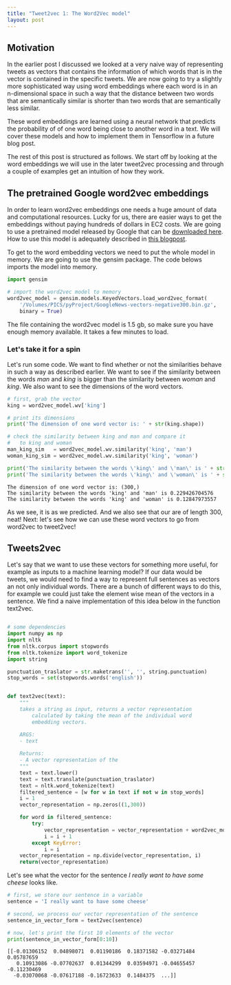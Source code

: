 ```yaml
---
title: "Tweet2vec 1: The Word2Vec model"
layout: post
---
```


## Motivation

In the earlier post I discussed we looked at a very naive way of representing tweets as vectors that contains the information of which words that is in the vector is contained in the specific tweets. We are now going to try a slightly more sophisticated way using word embeddings where each word is in an n-dimensional space in such a way that the distance between two words that are semantically similar is shorter than two words that are semantically less similar.

These word embeddings are learned using a neural network that predicts the probability of of one word being close to another word in a text. We will cover these models and how to implement them in Tensorflow in a future blog post.

The rest of this post is structured as follows. We start off by looking at the word embeddings we will use in the later tweet2vec processing and through a couple of examples get an intuition of how they work. 

## The pretrained Google word2vec embeddings

In order to learn word2vec embeddings one needs a huge amount of data and computational resources. Lucky for us, there are easier ways to get the embeddings without paying hundreds of dollars in EC2 costs. We are going to use a pretrained model released by Google that can be [downloaded here](https://drive.google.com/file/d/0B7XkCwpI5KDYNlNUTTlSS21pQmM/edit). How to use this model is adequately described in [this blogpost](http://mccormickml.com/2016/04/12/googles-pretrained-word2vec-model-in-python/).

To get to the word embedding vectors we need to put the whole model in memory. We are going to use the gensim package. The code belows imports the model into memory.


```python
import gensim

# import the word2vec model to memory
word2vec_model = gensim.models.KeyedVectors.load_word2vec_format(
    '/Volumes/PICS/pyProject/GoogleNews-vectors-negative300.bin.gz', 
    binary = True)
```




The file containing the word2vec model is 1.5 gb, so make sure you have enough memory available. It takes a few minutes to load.

### Let's take it for a spin

Let's run some code. We want to find whether or not the similarities behave in such a way as described earlier. We want to see if the similarity between the words *man* and *king* is bigger than the similarity between *woman* and *king*. We also want to see the dimensions of the word vectors.


```python
# first, grab the vector
king = word2vec_model.wv['king']

# print its dimensions
print('The dimension of one word vector is: ' + str(king.shape))

# check the similarity between king and man and compare it 
#   to king and woman
man_king_sim   = word2vec_model.wv.similarity('king', 'man')
woman_king_sim = word2vec_model.wv.similarity('king', 'woman')

print('The similarity between the words \'king\' and \'man\' is ' + str(man_king_sim))
print('The similarity between the words \'king\' and \'woman\' is ' + str(woman_king_sim))
```

```
The dimension of one word vector is: (300,)
The similarity between the words 'king' and 'man' is 0.229426704576
The similarity between the words 'king' and 'woman' is 0.12847973557
```



As we see, it is as we predicted. And we also see that our are of length 300, neat! Next: let's see how we can use these word vectors to go from word2vec to tweet2vec! 

## Tweets2vec

Let's say that we want to use these vectors for something more useful, for example as inputs to a machine learning model? If our data would be tweets, we would need to find a way to represent full sentences as vectors an not only individual words. There are a bunch of different ways to do this, for example we could just take the element wise mean of the vectors in a sentence. We find a naive implementation of this idea below in the function text2vec.


```python

# some dependencies
import numpy as np
import nltk
from nltk.corpus import stopwords
from nltk.tokenize import word_tokenize
import string

punctuation_traslator = str.maketrans('', '', string.punctuation)
stop_words = set(stopwords.words('english'))


def text2vec(text):
    """
    takes a string as input, returns a vector representation 
        calculated by taking the mean of the individual word
        embedding vectors.

    ARGS:
    - text 
    
    Returns:
    - A vector representation of the 
    """
    text = text.lower()
    text = text.translate(punctuation_traslator)
    text = nltk.word_tokenize(text)
    filtered_sentence = [w for w in text if not w in stop_words]
    i = 1
    vector_representation = np.zeros((1,300))

    for word in filtered_sentence:
        try: 
            vector_representation = vector_representation + word2vec_model.wv[word]
            i = i + 1
        except KeyError:
            i = i
    vector_representation = np.divide(vector_representation, i)
    return(vector_representation)
```



Let's see what the vector for the sentence *I really want to have some cheese* looks like.


```python
# first, we store our sentence in a variable
sentence = 'I really want to have some cheese'

# second, we process our vector representation of the sentence
sentence_in_vector_form = text2vec(sentence)

# now, let's print the first 10 elements of the vector
print(sentence_in_vector_form[0:10])
```

```
[[-0.01306152  0.04898071  0.01190186  0.18371582 -0.03271484
0.05787659
   0.10913086 -0.07702637  0.01344299  0.03594971 -0.04655457
-0.11230469
  -0.03070068 -0.07617188 -0.16723633  0.1484375  ...]]
```


